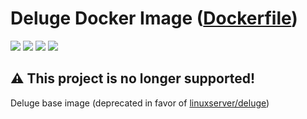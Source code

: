 # Deluge Docker Image ([Dockerfile](https://github.com/vladgh/docker_base_images/tree/master/deluge))

[![](https://images.microbadger.com/badges/image/vladgh/deluge.svg)](https://microbadger.com/images/vladgh/deluge "Get your own image badge on microbadger.com")
[![](https://images.microbadger.com/badges/version/vladgh/deluge.svg)](https://microbadger.com/images/vladgh/deluge "Get your own version badge on microbadger.com")
[![](https://images.microbadger.com/badges/commit/vladgh/deluge.svg)](https://microbadger.com/images/vladgh/deluge "Get your own commit badge on microbadger.com")
[![](https://images.microbadger.com/badges/license/vladgh/deluge.svg)](https://microbadger.com/images/vladgh/deluge "Get your own license badge on microbadger.com")

## **⚠️ This project is no longer supported!**

Deluge base image (deprecated in favor of [linuxserver/deluge](https://hub.docker.com/r/linuxserver/deluge))
